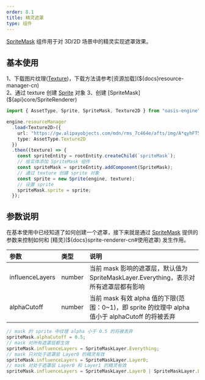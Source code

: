 ```yaml
---
order: 8.1
title: 精灵遮罩
type: 组件
---
```


[SpriteMask](${api}core/SpriteMask) 组件用于对 3D/2D 场景中的精灵实现遮罩效果。

<playground src="sprite-mask.ts"></playground>

## 基本使用

1、下载图片纹理([Texture](${docs}texture-cn))，下载方法请参考[资源加载](${docs}resource-manager-cn)    
2、通过 texture 创建 [Sprite](${docs}sprite-cn) 对象    
3、创建 [SpriteMask](${api}core/SpriteRenderer)

```typescript
import { AssetType, Sprite, SpriteMask, Texture2D } from "oasis-engine";

engine.resourceManager
  .load<Texture2D>({
    url: "https://gw.alipayobjects.com/mdn/rms_7c464e/afts/img/A*qyhFT5Un5AgAAAAAAAAAAAAAARQnAQ",
    type: AssetType.Texture2D
  })
  .then((texture) => {
    const spriteEntity = rootEntity.createChild(`spriteMask`);
    // 给实体添加 SpriteMask 组件
    const spriteMask = spriteEntity.addComponent(SpriteMask);
    // 通过 texture 创建 sprite 对象
    const sprite = new Sprite(engine, texture);
    // 设置 sprite
    spriteMask.sprite = sprite;
  });
```

## 参数说明

在基本使用中已经知道了如何创建一个遮罩，接下来就是通过 [SpriteMask](${api}core/SpriteMask) 提供的参数来控制如何和 [精灵](${docs}sprite-renderer-cn#使用遮罩) 发生作用。

| 参数 | 类型 | 说明 |
| :--- | :--- | :--- |
| influenceLayers | number | 当前 mask 影响的遮罩层，默认值为 SpriteMaskLayer.Everything，表示对所有遮罩层都有影响 |
| alphaCutoff | number | 当前 mask 有效 alpha 值的下限(范围：0~1)，即 sprite 的纹理中 alpha 值小于 alphaCutoff 的将被丢弃 |

```typescript
// mask 的 sprite 中纹理 alpha 小于 0.5 的将被丢弃
spriteMask.alphaCutoff = 0.5;
// mask 对所有遮罩层都生效
spriteMask.influenceLayers = SpriteMaskLayer.Everything;
// mask 只对处于遮罩层 Layer0 的精灵有效
spriteMask.influenceLayers = SpriteMaskLayer.Layer0;
// mask 对处于遮罩层 Layer0 和 Layer1 的精灵有效
spriteMask.influenceLayers = SpriteMaskLayer.Layer0 | SpriteMaskLayer.Layer1;
```
